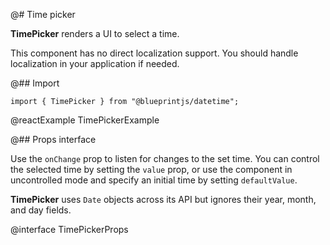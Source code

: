 @# Time picker

**TimePicker** renders a UI to select a time.

This component has no direct localization support. You should handle localization in your application if needed.

@## Import

```tsx
import { TimePicker } from "@blueprintjs/datetime";
```

@reactExample TimePickerExample

@## Props interface

Use the `onChange` prop to listen for changes to the set time. You can control the selected time by setting the
`value` prop, or use the component in uncontrolled mode and specify an initial time by setting `defaultValue`.

**TimePicker** uses `Date` objects across its API but ignores their year, month, and day fields.

@interface TimePickerProps
